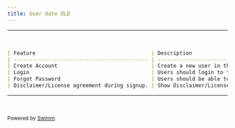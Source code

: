 ```yaml
---
title: User date OLD
---
```

<SwmSnippet path="/assets/FEATURES.md" line="24">

---

&nbsp;

```markdown
| Feature                                     | Description                                                  | Notes |
| ------------------------------------------- | ------------------------------------------------------------ | ----- |
| Create Account                              | Create a new user in the application. User gives email for registration. | ✅     |
| Login                                       | Users should login to the system to use the application.     | ✅     |
| Forgot Password                             | Users should be able to reset their password.                |       |
| Disclaimer/License agreement during signup. | Show Disclaimer/License during signup. User has to accept the terms and conditions for sign up. Anything special for GDPR? |       |
```

---

</SwmSnippet>

&nbsp;

<SwmMeta version="3.0.0" repo-id="Z2l0aHViJTNBJTNBbXlob21lJTNBJTNBc3dpbW1pbw==" repo-name="myhome"><sup>Powered by [Swimm](https://app.swimm.io/)</sup></SwmMeta>
